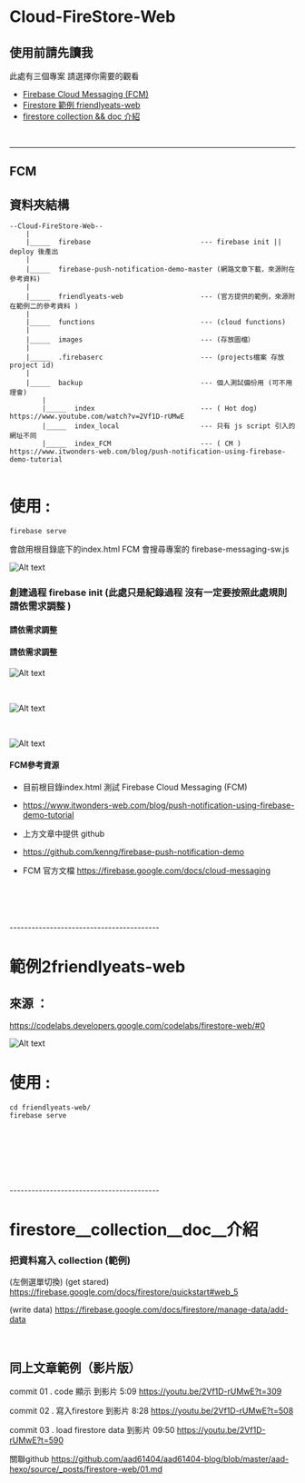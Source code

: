 # Cloud-FireStore-Web

## 使用前請先讀我
此處有三個專案 請選擇你需要的觀看

* [Firebase Cloud Messaging (FCM)](##FCM)
* [Firestore 範例 friendlyeats-web](#範例2friendlyeats-web)
* [firestore collection && doc 介紹](#firestore__collection__doc__介紹)

<br />

-----------------------------------------

## FCM
## 資料夾結構
```
--Cloud-FireStore-Web-- 
    |
    |_____  firebase                           --- firebase init || deploy 後產出
    |
    |_____  firebase-push-notification-demo-master (網路文章下載，來源附在參考資料)
    |
    |_____  friendlyeats-web                   --- (官方提供的範例，來源附在範例二的參考資料 )
    |
    |_____  functions                          --- (cloud functions)
    |
    |_____  images                             --- (存放圖檔）
    |
    |_____  .firebaserc                        --- (projects檔案 存放 project id)
    |
    |_____  backup                             --- 個人測試備份用 (可不用理會)
        |
        |_____  index                          --- ( Hot dog) https://www.youtube.com/watch?v=2Vf1D-rUMwE   
        |_____  index_local                    --- 只有 js script 引入的 網址不同
        |_____  index_FCM                      --- ( CM ) https://www.itwonders-web.com/blog/push-notification-using-firebase-demo-tutorial
                                                                              
```
  
# 使用 :
```
firebase serve
```

會啟用根目錄底下的index.html 
FCM 會搜尋專案的 firebase-messaging-sw.js

![Alt text](/images/02.png)

### 創建過程 firebase init (此處只是紀錄過程 沒有一定要按照此處規則  請依需求調整 )
#### 請依需求調整
#### 請依需求調整
![Alt text](/images/03.png)

<br />

![Alt text](/images/04.png)

<br />

![Alt text](/images/05.png)

#### FCM參考資源
* 目前根目錄index.html 測試 Firebase Cloud Messaging (FCM)
* https://www.itwonders-web.com/blog/push-notification-using-firebase-demo-tutorial
* 上方文章中提供 github 
* https://github.com/kenng/firebase-push-notification-demo

* FCM 官方文檔 https://firebase.google.com/docs/cloud-messaging  

<br />
<br />
<br />
<br />
-----------------------------------------

# 範例2friendlyeats-web
## 來源 ：
https://codelabs.developers.google.com/codelabs/firestore-web/#0

![Alt text](/images/01.png)
# 使用 :
```
cd friendlyeats-web/
firebase serve
```
<br />
<br />
<br /><br />
<br />
<br />
-----------------------------------------


# firestore__collection__doc__介紹

<!-- firestore collection && doc 介紹、寫入、讀取 -->
### 把資料寫入 collection (範例)  

(左側選單切換) 
(get stared)
https://firebase.google.com/docs/firestore/quickstart#web_5

(write data)
https://firebase.google.com/docs/firestore/manage-data/add-data

<br />

## 同上文章範例（影片版）

commit 01 . code 顯示
到影片 5:09  https://youtu.be/2Vf1D-rUMwE?t=309

commit 02 . 寫入firestore
到影片 8:28  https://youtu.be/2Vf1D-rUMwE?t=508

commit 03 . load firestore data
到影片 09:50 https://youtu.be/2Vf1D-rUMwE?t=590

<!-- 關聯至aad61404-blog firestore-web 2020-05-25 -->
關聯github 
https://github.com/aad61404/aad61404-blog/blob/master/aad-hexo/source/_posts/firestore-web/01.md


